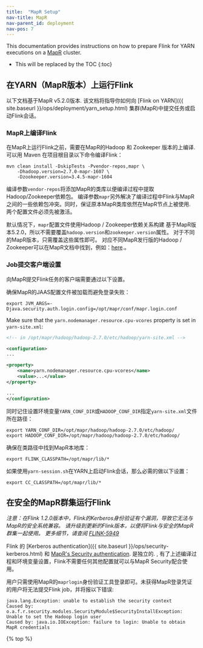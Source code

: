 ```yaml
---
title:  "MapR Setup"
nav-title: MapR
nav-parent_id: deployment
nav-pos: 7
---
```

<!--
Licensed to the Apache Software Foundation (ASF) under one
or more contributor license agreements.  See the NOTICE file
distributed with this work for additional information
regarding copyright ownership.  The ASF licenses this file
to you under the Apache License, Version 2.0 (the
"License"); you may not use this file except in compliance
with the License.  You may obtain a copy of the License at

  http://www.apache.org/licenses/LICENSE-2.0

Unless required by applicable law or agreed to in writing,
software distributed under the License is distributed on an
"AS IS" BASIS, WITHOUT WARRANTIES OR CONDITIONS OF ANY
KIND, either express or implied.  See the License for the
specific language governing permissions and limitations
under the License.
-->

This documentation provides instructions on how to prepare Flink for YARN
executions on a [MapR](https://mapr.com/) cluster.

* This will be replaced by the TOC
{:toc}

## 在YARN（MapR版本）上运行Flink

以下文档基于MapR v5.2.0版本. 该文档将指导你如何向  [Flink on YARN]({{ site.baseurl }}/ops/deployment/yarn_setup.html)
集群(MapR)中提交任务或启动Flink会话。

### MapR上编译Flink

在MapR上运行Flink之前，需要在MapR的Hadoop 和 Zookeeper 版本的上编译. 可以用 Maven 在项目根目录以下命令编译Flink：

```
mvn clean install -DskipTests -Pvendor-repos,mapr \
    -Dhadoop.version=2.7.0-mapr-1607 \
    -Dzookeeper.version=3.4.5-mapr-1604
```

编译参数`vendor-repos`将添加MapR的类库以便编译过程中提取Hadoop/Zookeeper依赖包。 编译参数`mapr`另外解决了编译过程中Flink与MapR之间的一些依赖包冲突。同时，保证原本MapR类库依然在MapR节点上被使用. 两个配置文件必须先被激活。

默认情况下，`mapr`配置文件使用Hadoop / Zookeeper依赖关系构建 基于MapR版本5.2.0，所以不需要覆盖`hadoop.version`和`zookeeper.version`属性。 对于不同的MapR版本，只需覆盖这些属性即可。 对应不同MapR发行版的Hadoop / Zookeeper可以在MapR文档中找到，例如：[here](http://maprdocs.mapr.com/home/DevelopmentGuide/MavenArtifacts.html).。

### Job提交客户端设置

向MapR提交Flink任务的客户端需要通过以下设置。

确保MapR的JAAS配置文件被加载而避免登录失败： 

```
export JVM_ARGS=-Djava.security.auth.login.config=/opt/mapr/conf/mapr.login.conf
```

Make sure that the `yarn.nodemanager.resource.cpu-vcores` property is set in `yarn-site.xml`:

~~~xml
<!-- in /opt/mapr/hadoop/hadoop-2.7.0/etc/hadoop/yarn-site.xml -->

<configuration>
...

<property>
    <name>yarn.nodemanager.resource.cpu-vcores</name>
    <value>...</value>
</property>

...
</configuration>
~~~

同时记住设置环境变量`YARN_CONF_DIR`或`HADOOP_CONF_DIR`指定`yarn-site.xml`文件所在路径：

```
export YARN_CONF_DIR=/opt/mapr/hadoop/hadoop-2.7.0/etc/hadoop/
export HADOOP_CONF_DIR=/opt/mapr/hadoop/hadoop-2.7.0/etc/hadoop/
```

确保在类路径中找到MapR本地库：

```
export FLINK_CLASSPATH=/opt/mapr/lib/*
```

如果使用`yarn-session.sh`在YARN上启动Flink会话，那么必需的做以下设置：

```
export CC_CLASSPATH=/opt/mapr/lib/*
```

## 在安全的MapR群集运行Flink

*注意：在Flink 1.2.0版本中，Flink的Kerberos身份验证有个漏洞，导致它无法与MapR的安全系统兼容。 请升级到更新的Flink版本，以便将Flink与安全的MapR群集一起使用。 更多细节，请查阅 [FLINK-5949](https://issues.apache.org/jira/browse/FLINK-5949)*

Flink 的  [Kerberos authentication]({{ site.baseurl }}/ops/security-kerberos.html) 和
[MapR's Security authentication](http://maprdocs.mapr.com/home/SecurityGuide/Configuring-MapR-Security.html).
是独立的. , 有了上述编译过程和环境变量设置，Flink不需要任何其他配置就可以与MapR Security配合使用。

用户只需使用MapR的`maprlogin`身份验证工具登录即可。未获得MapR登录凭证的用户将无法提交Flink job，并将报以下错误:

```
java.lang.Exception: unable to establish the security context
Caused by: o.a.f.r.security.modules.SecurityModule$SecurityInstallException: Unable to set the Hadoop login user
Caused by: java.io.IOException: failure to login: Unable to obtain MapR credentials
```

{% top %}
